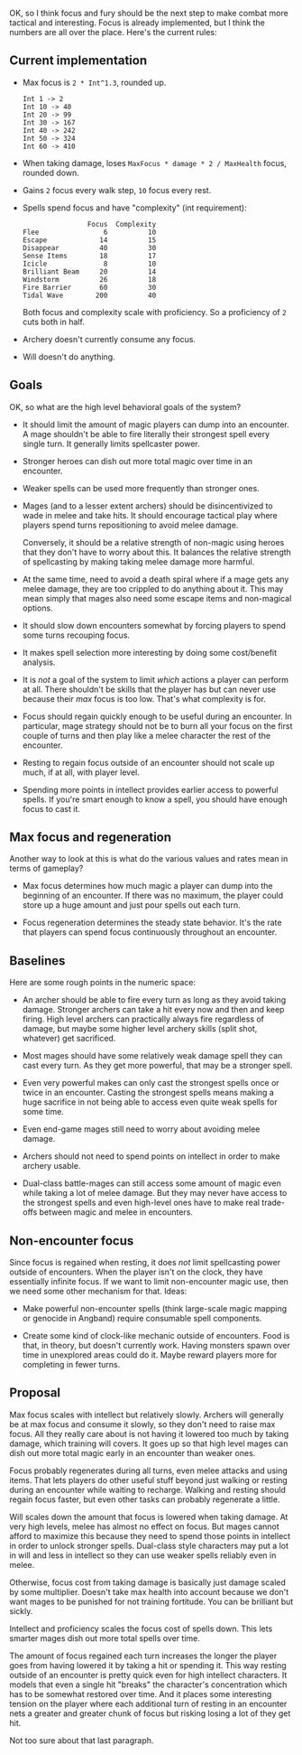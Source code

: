 OK, so I think focus and fury should be the next step to make combat more
tactical and interesting. Focus is already implemented, but I think the numbers
are all over the place. Here's the current rules:

## Current implementation

*   Max focus is `2 * Int^1.3`, rounded up.

    ```
    Int 1 -> 2
    Int 10 -> 40
    Int 20 -> 99
    Int 30 -> 167
    Int 40 -> 242
    Int 50 -> 324
    Int 60 -> 410
    ```

*   When taking damage, loses `MaxFocus * damage * 2 / MaxHealth` focus, rounded
    down.

*   Gains `2` focus every walk step, `10` focus every rest.

*   Spells spend focus and have "complexity" (int requirement):

    ```
                    Focus  Complexity
    Flee                6          10
    Escape             14          15
    Disappear          40          30
    Sense Items        18          17
    Icicle              8          10
    Brilliant Beam     20          14
    Windstorm          26          18
    Fire Barrier       60          30
    Tidal Wave        200          40
    ```

    Both focus and complexity scale with proficiency. So a proficiency of `2`
    cuts both in half.

*   Archery doesn't currently consume any focus.

*   Will doesn't do anything.

## Goals

OK, so what are the high level behavioral goals of the system?

*   It should limit the amount of magic players can dump into an encounter. A
    mage shouldn't be able to fire literally their strongest spell every single
    turn. It generally limits spellcaster power.

*   Stronger heroes can dish out more total magic over time in an encounter.

*   Weaker spells can be used more frequently than stronger ones.

*   Mages (and to a lesser extent archers) should be disincentivized to wade in
    melee and take hits. It should encourage tactical play where players spend
    turns repositioning to avoid melee damage.

    Conversely, it should be a relative strength of non-magic using heroes that
    they don't have to worry about this. It balances the relative strength of
    spellcasting by making taking melee damage more harmful.

*   At the same time, need to avoid a death spiral where if a mage gets any
    melee damage, they are too crippled to do anything about it. This may mean
    simply that mages also need some escape items and non-magical options.

*   It should slow down encounters somewhat by forcing players to spend some
    turns recouping focus.

*   It makes spell selection more interesting by doing some cost/benefit
    analysis.

*   It is *not* a goal of the system to limit *which* actions a player can
    perform at all. There shouldn't be skills that the player has but can never
    use because their *max* focus is too low. That's what complexity is for.

*   Focus should regain quickly enough to be useful during an encounter. In
    particular, mage strategy should not be to burn all your focus on the first
    couple of turns and then play like a melee character the rest of the
    encounter.

*   Resting to regain focus outside of an encounter should not scale up much,
    if at all, with player level.

*   Spending more points in intellect provides earlier access to powerful
    spells. If you're smart enough to know a spell, you should have enough focus
    to cast it.

## Max focus and regeneration

Another way to look at this is what do the various values and rates mean in
terms of gameplay?

*   Max focus determines how much magic a player can dump into the beginning of
    an encounter. If there was no maximum, the player could store up a huge
    amount and just pour spells out each turn.

*   Focus regeneration determines the steady state behavior. It's the rate that
    players can spend focus continuously throughout an encounter.

## Baselines

Here are some rough points in the numeric space:

*   An archer should be able to fire every turn as long as they avoid taking
    damage. Stronger archers can take a hit every now and then and keep firing.
    High level archers can practically always fire regardless of damage, but
    maybe some higher level archery skills (split shot, whatever) get
    sacrificed.

*   Most mages should have some relatively weak damage spell they can cast
    every turn. As they get more powerful, that may be a stronger spell.

*   Even very powerful makes can only cast the strongest spells once or twice
    in an encounter. Casting the strongest spells means making a huge sacrifice
    in not being able to access even quite weak spells for some time.

*   Even end-game mages still need to worry about avoiding melee damage.

*   Archers should not need to spend points on intellect in order to make
    archery usable.

*   Dual-class battle-mages can still access some amount of magic even while
    taking a lot of melee damage. But they may never have access to the
    strongest spells and even high-level ones have to make real trade-offs
    between magic and melee in encounters.

## Non-encounter focus

Since focus is regained when resting, it does *not* limit spellcasting power
outside of encounters. When the player isn't on the clock, they have essentially
infinite focus. If we want to limit non-encounter magic use, then we need some
other mechanism for that. Ideas:

*   Make powerful non-encounter spells (think large-scale magic mapping or
    genocide in Angband) require consumable spell components.

*   Create some kind of clock-like mechanic outside of encounters. Food is that,
    in theory, but doesn't currently work. Having monsters spawn over time in
    unexplored areas could do it. Maybe reward players more for completing in
    fewer turns.

## Proposal

Max focus scales with intellect but relatively slowly. Archers will generally
be at max focus and consume it slowly, so they don't need to raise max focus.
All they really care about is not having it lowered too much by taking damage,
which training will covers. It goes up so that high level mages can dish out
more total magic early in an encounter than weaker ones.

Focus probably regenerates during all turns, even melee attacks and using items.
That lets players do other useful stuff beyond just walking or resting during
an encounter while waiting to recharge. Walking and resting should regain focus
faster, but even other tasks can probably regenerate a little.

Will scales down the amount that focus is lowered when taking damage. At very
high levels, melee has almost no effect on focus. But mages cannot afford to
maximize this because they need to spend those points in intellect in order to
unlock stronger spells. Dual-class style characters may put a lot in will and
less in intellect so they can use weaker spells reliably even in melee.

Otherwise, focus cost from taking damage is basically just damage scaled by
some multiplier. Doesn't take max health into account because we don't want
mages to be punished for not training fortitude. You can be brilliant but
sickly.

Intellect and proficiency scales the focus cost of spells down. This lets
smarter mages dish out more total spells over time.

The amount of focus regained each turn increases the longer the player goes from
having lowered it by taking a hit or spending it. This way resting outside of an
encounter is pretty quick even for high intellect characters. It models that
even a single hit "breaks" the character's concentration which has to be
somewhat restored over time. And it places some interesting tension on the
player where each additional turn of resting in an encounter nets a greater and
greater chunk of focus but risking losing a lot of they get hit.

Not too sure about that last paragraph.